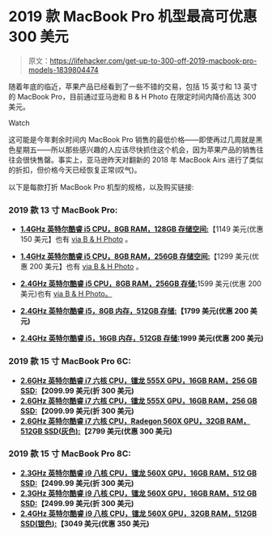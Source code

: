 # 2019 款 MacBook Pro 机型最高可优惠 300 美元

> 原文：<https://lifehacker.com/get-up-to-300-off-2019-macbook-pro-models-1839804474>

随着年底的临近，苹果产品已经看到了一些不错的交易，包括 15 英寸和 13 英寸的 MacBook Pro，目前通过亚马逊和 B & H Photo 在限定时间内降价高达 300 美元。

Watch

这可能是今年剩余时间内 MacBook Pro 销售的最低价格——即使再过几周就是黑色星期五——所以那些感兴趣的人应该尽快抓住这个机会，因为苹果产品的销售往往会很快售罄。事实上，亚马逊昨天对翻新的 2018 年 MacBook Airs 进行了类似的折扣，但价格今天已经恢复正常(叹气)。

以下是每款打折 MacBook Pro 机型的规格，以及购买链接:

### **2019 款 13 寸 MacBook Pro:**

*   [**1.4GHz 英特尔酷睿 i5 CPU，8GB RAM，128GB 存储空间:**](https://www.amazon.com/Apple-MacBook-13-inch-1-4GHz-quad-core/dp/B07V49KGVQ/?asc_campaign=InlineText&asc_refurl=https://lifehacker.com/get-up-to-300-off-2019-macbook-pro-models-1839804474&asc_source=&tag=kinjalifehackerlink-20)【1149 美元(优惠 150 美元】也有 [via B & H Photo](https://www.bhphotovideo.com/c/product/1492878-REG/apple_muhn2ll_a_13_3_macbook_pro_with.html/c/product/1492878-REG/) 。

*   [**1.4GHz 英特尔酷睿 i5 CPU，8GB RAM，256GB 存储空间:**](https://www.amazon.com/Apple-MacBook-13-inch-1-4GHz-quad-core/dp/B07V393KT6/?asc_campaign=InlineText&asc_refurl=https://lifehacker.com/get-up-to-300-off-2019-macbook-pro-models-1839804474&asc_source=&tag=kinjalifehackerlink-20)【1299 美元(优惠 200 美元】也有 [via B & H Photo](https://www.bhphotovideo.com/c/product/1492879-REG/apple_muhp2ll_a_13_3_macbook_pro_with.html/c/product/1492879-REG) 。

*   [**2.4GHz 英特尔酷睿 i5 CPU，8GB RAM，256GB 存储:**](https://www.amazon.com/Apple-Quad-Core-8th-Generation-Intel-Core-I5-Processor/dp/B07S1YPSGT/?asc_campaign=InlineText&asc_refurl=https://lifehacker.com/get-up-to-300-off-2019-macbook-pro-models-1839804474&asc_source=&tag=kinjalifehackerlink-20)1599 美元(优惠 200 美元)也有 [via B & H Photo。](https://www.bhphotovideo.com/c/product/1480937-REG/apple_mv962ll_a_13_3_macbook_pro_with.html/c/product/1480937-REG/)

*   [**2.4GHz 英特尔酷睿 i5，8GB 内存，512GB 存储:**](https://www.bhphotovideo.com/c/product/1480939-REG/apple_mv972ll_a_13_3_macbook_pro_with.html/c/product/1480939-REG/)**【1799 美元(优惠 200 美元)** 
*   **[**2.4GHz 英特尔酷睿 i5，16GB 内存，512GB 存储:**](https://www.bhphotovideo.com/c/product/1481045-REG/apple_z0wq_mv96_04_bh_13_3_macbook_pro_with.html/c/product/1481045-REG)1999 美元(优惠 200 美元)**

### ****2019 款 15 寸 MacBook Pro 6C:****

*   **[**2.6GHz 英特尔酷睿 i7 六核 CPU，镭龙 555X GPU，16GB RAM，256 GB SSD:**](https://www.bhphotovideo.com/c/product/1480941-REG/apple_mv902ll_a_15_4_macbook_pro_with.html/c/product/1480941-REG/)【2099.99 美元(折 300 美元)** 
*   **[**2.6GHz 英特尔酷睿 i7 六核 CPU，镭龙 555X GPU，16GB RAM，256 GB SSD:**](https://www.amazon.com/Apple-MacBook-9th-Generation-Intel-Core-I7-Processor/dp/B07RZWHHHP/?asc_campaign=InlineText&asc_refurl=https://lifehacker.com/get-up-to-300-off-2019-macbook-pro-models-1839804474&asc_source=&tag=kinjalifehackerlink-20)【2099.99 美元(折 300 美元)** 
*   **[**2.6GHz 英特尔酷睿 i7 六核 CPU，Radegon 560X GPU，32GB RAM，512GB SSD(灰色):**](https://www.bhphotovideo.com/c/product/1481089-REG/apple_z0wv_mv90_16_bh_15_4_macbook_pro_with.html/c/product/1481089-REG/)【2799 美元(优惠 300 美元)** 

### ****2019 款 15 寸 MacBook Pro 8C:****

*   **[**2.3GHz 英特尔酷睿 i9 八核 CPU，镭龙 560X GPU，16GB RAM，512 GB SSD:**](https://www.bhphotovideo.com/c/product/1480943-REG/apple_mv912ll_a_15_4_macbook_pro_with.html/c/product/1480943-REG/)【2499.99 美元(折 300 美元)** 
*   **[**2.3GHz 英特尔酷睿 i9 八核 CPU，镭龙 560X GPU，16GB RAM，512 GB SSD:**](https://www.amazon.com/Apple-MacBook-9th-Generation-Intel-Core-I9-Processor/dp/B07S58MHXF/?asc_campaign=InlineText&asc_refurl=https://lifehacker.com/get-up-to-300-off-2019-macbook-pro-models-1839804474&asc_source=&tag=kinjalifehackerlink-20)【2499.99 美元(折 300 美元)** 
*   **[**2.4GHz 英特尔酷睿 i9 八核 CPU，镭龙 560X GPU，32GB RAM，512GB SSD(银色):**](https://www.bhphotovideo.com/c/product/1481406-REG/apple_z0wx_mv92_36_bh_15_4_macbook_pro_with.html/c/product/1481406-REG)【3049 美元(优惠 350 美元)**